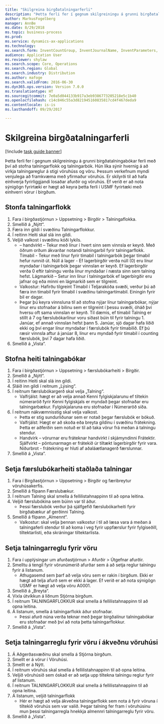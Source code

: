 ```yaml
--- 
title: "Skilgreina birgðatalningarferli"
description: "Þetta ferli fer í gegnum skilgreiningu á grunni birgðatalningabókar ferli með því að stofna talningarflokk og talningarbók."
author: MarkusFogelberg
manager: AnnBe
ms.date: 8/29/2018
ms.topic: business-process
ms.prod: 
ms.service: dynamics-ax-applications
ms.technology: 
ms.search.form: InventCountGroup, InventJournalName, InventParameters, EcoResProductDetailsExtended, InventItemLocation, InventLocationIdLookup
audience: Application User
ms.reviewer: shylaw
ms.search.scope: Core, Operations
ms.search.region: Global
ms.search.industry: Distribution
ms.author: mafoge
ms.search.validFrom: 2016-06-30
ms.dyn365.ops.version: Version 7.0.0
ms.translationtype: HT
ms.sourcegitcommit: 7e0a5d044133b917a3eb9386773205218e5c1b40
ms.openlocfilehash: c14c846c55a3d821945160835817cd4f467deda9
ms.contentlocale: is-is
ms.lasthandoff: 09/29/2017

---
```

# <a name="define-inventory-counting-processes"></a>Skilgreina birgðatalningarferli

[!include [task guide banner](../../includes/task-guide-banner.md)]

Þetta ferli fer í gegnum skilgreiningu á grunni birgðatalningabókar ferli með því að stofna talningarflokk og talningarbók. Hún líka sýnir hvernig á að virkja talningareglur á stigi vöruhúss og vöru. Þessum verkefnum myndi venjulega að framkvæma með yfirmaður vöruhús. Er skilyrði til að hafa einhverja fyrirliggjandi losaðar afurðir og vöruhús. Ef verið er að nota sýnigögn fyrirtæki er hægt að keyra þetta ferli í USMF fyrirtæki með einhverri vörur í birgðum.


## <a name="create-a-counting-group"></a>Stonfa talningarflokk
1. Fara í birgðastjórnun > Uppsetning > Birgðir > Talningaflokka.
2. Smellið á „Nýtt“.
3. Færa inn gildi í svæðinu Talningarflokkur.
4. Í reitinn Heiti skal slá inn gildi.
5. Veljið valkost í svæðinu kóði lykils.
    *  – handvirkt – Tekur með línur í hvert sinn sem vinnsla er keyrð. Með öðrum orðum ákvarðar notandi talningarbil fyrir talningarflokk.  Tímabil - Tekur með línur fyrir tímabil í talningarbók þegar tímabil hefur runnið út.   Núll á lager - Ef lagerbirgðir verða núll (0) eru línur myndaðar í talningarbók þegar vinnslan er keyrð. Ef lagerbirgðir verða 0 eftir talningu verða línur myndaðar í næsta sinn sem talning hefst.   Lágmarkið – Setur inn línur í talningarbók ef lagerbirgðir eru jafnar og eða minni en lágmarkið sem er tilgreint.  
    * Valkostur: Hafirðu tilgreint Tímabil í Teljarakóða svæði, verður þú að færa inn tímabil fyrir tímabil í svæðinu talningartímabil. Einingin fyrir bil er dagar.  
    * Þegar þú keyra vinnsluna til að stofna nýjar línur talningarbókar, nýjar línur eru stofnaðar á bilinu sem er tilgreint í þessu svæði, óháð því hversu oft sama vinnslan er keyrð. Til dæmis, ef tímabil Talning er stillt á 7 og færslubókarlínur voru síðast búin til fyrir talningu 1. Janúar, ef annað vinnslan hefst þann 5. Janúar, sjö dagar hafa liðið ekki og því engar línur myndaðar í færslubók fyrir tímabilið. Ef þú ræsir vinnsla aftur á janúar 8, línur eru myndað fyrir tímabil í counting færslubók, því 7 dagar hafa liðið.  
6. Smellið á „Vista“.

## <a name="create-a-counting-journal-name"></a>Stofna heiti talningabókar
1. Fara í birgðastjórnun > Uppsetning > færslubókarheiti > Birgðir.
2. Smellið á „Nýtt“.
3. Í reitinn Heiti skal slá inn gildi.
4. Sláið inn gildi í reitnum „Lýsing“.
5. Í reitnum færslubókargerð skal velja „Talning“.
    * Valfrjálst: hægt er að velja annað Kenni fylgiskjalarunu ef tiltekin númeraröð fyrir Kenni fylgiskjals er myndað þegar stofnaðar eru talningarbækur. Fylgiskjalaruna eru stofnaðar í Númeraröð síða.  
6. Í reitnum nákvæmnisstig skal velja valkost.
    * Þetta er stig sundurliðunar sem er notað þegar færslubók er bókuð.  
    * Valfrjálst: Hægt er að skoða eða breyta gildinu í svæðinu frátekning. Þetta er aðferðin sem notuð er til að taka vörur frá meðan á talningu stendur.   
    * Handvirk – vörurnar eru fráteknar handvirkt í skjámyndinni Frátektir.   Sjálfvirkt – pöntunarmagn er frátekið úr tiltækt lagerbirgðir fyrir vara.   Niðurbrot - frátekning er hluti af aðaláætlanagerð færslunnar.  
7. Smellið á „Vista“.

## <a name="set-standard-counting-journal-name"></a>Setja færslubókarheiti staðlaða talningar
1. Fara í Birgðastjórnun > Uppsetning > Birgðir og færibreytur vöruhúsakerfis.
2. Smellið á flipann Færslubækur.
3. Í reitnum Talning skal smella á fellilistahnappinn til að opna leitina.
4. Veljið færslubókina sem búinn var til áður.
    * Þessi færslubók verður þá sjálfgefið færslubókarheiti fyrir birgðabækur af gerðinni Talning.  
5. Smellið á flipann „Almennt“.
    * Valkostur: skal velja þennan valkostur í til að læsa vara á meðan á talningaferli stendur til að koma í veg fyrir uppfærslur fyrir fylgiseðill, tiltektarlisti, eða skráningar tiltektarlista.  

## <a name="set-the-counting-policy-for-an-item"></a>Setja talningarreglu fyrir vöru
1. Fara í upplýsingar um afurðastjórnun > Afurðir > Útgefnar afurðir.
2. Smelltu á tengil fyrir vörunúmerið afurðar sem á að setja reglur talningu fyrir á listanum.
    * Athugasemd sem þarf að velja vöru sem er rakin í birgðum. Ekki er hægt að telja afurð sem er ekki á lager. Ef verið er að nota sýnigögn USMF er hægt að velja vöru A0001.  
3. Smellið á „Breyta“.
4. Víxla útvíkkun á liðnum Stjórna birgðum.
5. Í reitnum TALNINGARFLOKKUR skal smella á fellilistahnappinn til að opna leitina.
6. Á listanum, smella á talningarflokk áður stofnaðar.
    * Þessi afurð núna verða teknar með þegar birgðalínur talningabókar eru stofnaðar með því að nota þetta talningarflokkur.  
7. Smellið á „Vista“.

## <a name="set-the-counting-policy-for-an-item-in-a-specific-warehouse"></a>Setja talningarreglu fyrir vöru í ákveðnu vöruhúsi
1. Á Aðgerðasvæðinu skal smella á Stjórna birgðum.
2. Smellt er á vörur í Vöruhúsi.
3. Smellt er á Nýtt.
4. Í reitnum vöruhús skal smella á fellilistahnappinn til að opna leitina.
5. Veljið vöruhúsið sem óskað er að setja upp tiltekna talningu reglur fyrir af listanum.
6. Í reitnum TALNINGARFLOKKUR skal smella á fellilistahnappinn til að opna leitina.
7. Á listanum, veljið talningarflokk
    * Hér er hægt að velja ákveðna talningarflokk sem nota á fyrir vöruna í tiltekið vöruhús sem var valið. Þegar talning fer fram í vöruhúsinu mun þessi talningarregla hnekkja almennri talningarreglu fyrir vöru.  
8. Smellið á „Vista“.


